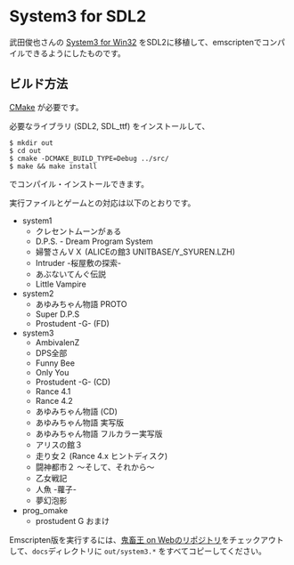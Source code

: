 # System3 for SDL2

武田俊也さんの [System3 for Win32](http://takeda-toshiya.my.coocan.jp/alice/) をSDL2に移植して、emscriptenでコンパイルできるようにしたものです。

## ビルド方法

[CMake](https://cmake.org/) が必要です。

必要なライブラリ (SDL2, SDL_ttf) をインストールして、

    $ mkdir out
    $ cd out
    $ cmake -DCMAKE_BUILD_TYPE=Debug ../src/
    $ make && make install

でコンパイル・インストールできます。

実行ファイルとゲームとの対応は以下のとおりです。

- system1
  - クレセントムーンがぁる
  - D.P.S. - Dream Program System
  - 婦警さんＶＸ (ALICEの館3 UNITBASE/Y_SYUREN.LZH)
  - Intruder -桜屋敷の探索-
  - あぶないてんぐ伝説
  - Little Vampire
- system2
  - あゆみちゃん物語 PROTO
  - Super D.P.S
  - Prostudent -G- (FD)
- system3
  - AmbivalenZ
  - DPS全部
  - Funny Bee
  - Only You
  - Prostudent -G- (CD)
  - Rance 4.1
  - Rance 4.2
  - あゆみちゃん物語 (CD)
  - あゆみちゃん物語 実写版
  - あゆみちゃん物語 フルカラー実写版
  - アリスの館３
  - 走り女２ (Rance 4.x ヒントディスク)
  - 闘神都市２ 〜そして、それから〜
  - 乙女戦記
  - 人魚 -蘿子-
  - 夢幻泡影
- prog_omake
  - prostudent G おまけ

Emscripten版を実行するには、[鬼畜王 on Webのリポジトリ](https://github.com/kichikuou/web)をチェックアウトして、`docs`ディレクトリに `out/system3.*` をすべてコピーしてください。
